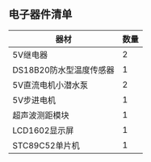 ## 电子器件清单

|器材|数量|
|----|----|
|5V继电器|2|
|DS18B20防水型温度传感器|1|
|5V直流电机小潜水泵|2|
|5V步进电机|1|
|超声波测距模块|1|
|LCD1602显示屏|1|
|STC89C52单片机|1|
